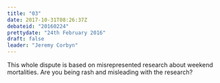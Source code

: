 ```yaml
---
title: "03"
date: 2017-10-31T08:26:37Z
debateid: "20160224"
prettydate: "24th February 2016"
draft: false
leader: "Jeremy Corbyn"
---
```


This whole dispute is based on misrepresented research about weekend mortalities. Are you being rash and misleading with the research?
